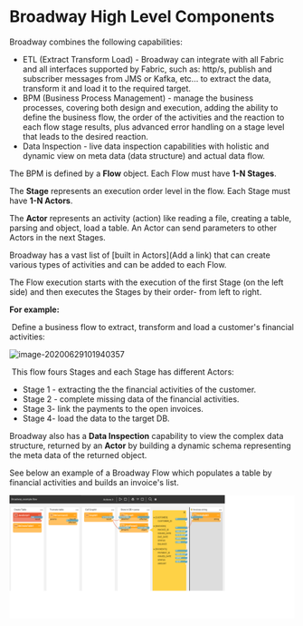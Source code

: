# Broadway High Level Components

Broadway combines the following capabilities:

* ETL (Extract Transform Load) - Broadway can integrate with all Fabric and all interfaces supported by Fabric, such as: http/s, publish and subscriber messages from JMS or Kafka, etc... to extract the data, transform it and load it to the required target.
* BPM (Business Process Management) - manage the business processes, covering both design and execution, adding the ability to define the business flow, the order of the activities and the reaction to each flow stage results, plus advanced error handling on a stage level that leads to the desired reaction.
* Data Inspection - live data inspection capabilities with holistic and dynamic view on meta data (data structure) and actual data flow.

The BPM is defined by a **Flow** object. Each Flow must  have **1-N Stages**. 

The **Stage** represents an execution order level in the flow. Each Stage must have **1-N Actors**. 

The **Actor** represents an activity (action) like reading a file, creating a table, parsing and object, load a table. An Actor can send parameters to other Actors in the next Stages.

Broadway has a vast list of [built in Actors](Add a link) that can create various types of activities and can be added to each Flow. 

The Flow execution starts with the execution of the first Stage (on the left side) and then executes the Stages by their order- from left to right.  

**For example:**

​	Define a business flow to extract, transform and load a customer's financial activities:

![image-20200629101940357](C:\Users\TaliEinhorn\AppData\Roaming\Typora\typora-user-images\image-20200629101940357.png)

​	This flow fours Stages and each Stage has different Actors:  

- Stage 1 - extracting the the financial activities of the customer.
- Stage 2 - complete missing data of the financial activities.
- Stage 3- link the payments to the open invoices.
- Stage 4- load the data to the target DB. 


Broadway also has a **Data Inspection** capability to view the complex data structure, returned by an **Actor** by building a dynamic schema representing the meta data of the returned object.

See below an example of a Broadway Flow which populates a table by financial activities and builds an invoice's list.

![image](/articles/99_Broadway/images/Broadway_full.png)



